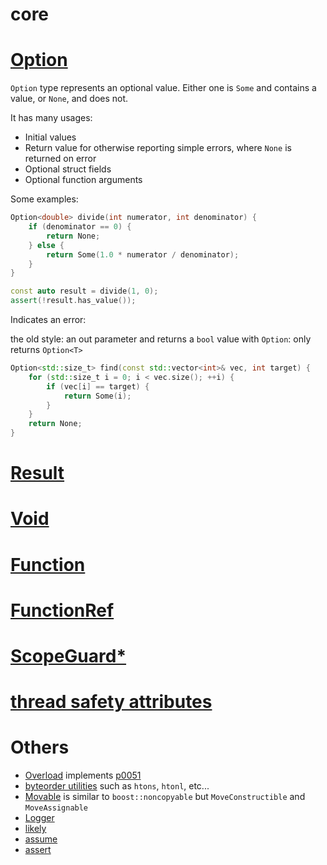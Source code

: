core
========

# [Option](option.hpp)

`Option` type represents an optional value. Either one is `Some` and contains a value, or `None`, and does not.

It has many usages:
- Initial values
- Return value for otherwise reporting simple errors, where `None` is returned on error
- Optional struct fields
- Optional function arguments

Some examples:

```cpp
Option<double> divide(int numerator, int denominator) {
    if (denominator == 0) {
        return None;
    } else {
        return Some(1.0 * numerator / denominator);
    }
}

const auto result = divide(1, 0);
assert(!result.has_value());
```

Indicates an error:

the old style: an out parameter and returns a `bool` value
with `Option`: only returns `Option<T>`

```cpp
Option<std::size_t> find(const std::vector<int>& vec, int target) {
    for (std::size_t i = 0; i < vec.size(); ++i) {
        if (vec[i] == target) {
            return Some(i);
        }
    }
    return None;
}
```

# [Result](result.hpp)

# [Void](void.hpp)

# [Function](function.hpp)

# [FunctionRef](function_ref.hpp)

# [ScopeGuard*](scope_guard.hpp)

# [thread safety attributes](thread_safety.hpp)

# Others

- [Overload](overload.hpp) implements [p0051](http://wg21.link/p0051)
- [byteorder utilities](byteorder.hpp) such as `htons`, `htonl`, etc...
- [Movable](movable.hpp) is similar to `boost::noncopyable` but `MoveConstructible` and `MoveAssignable`
- [Logger](logger.hpp)
- [likely](likely.hpp)
- [assume](assume.hpp)
- [assert](assert.hpp)
